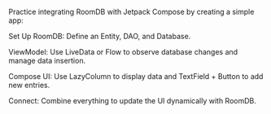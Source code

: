 
Practice integrating RoomDB with Jetpack Compose by creating a simple app:

Set Up RoomDB: Define an Entity, DAO, and Database.


ViewModel: Use LiveData or Flow to observe database changes and manage data insertion.


Compose UI: Use LazyColumn to display data and TextField + Button to add new entries.

Connect: Combine everything to update the UI dynamically with RoomDB.
